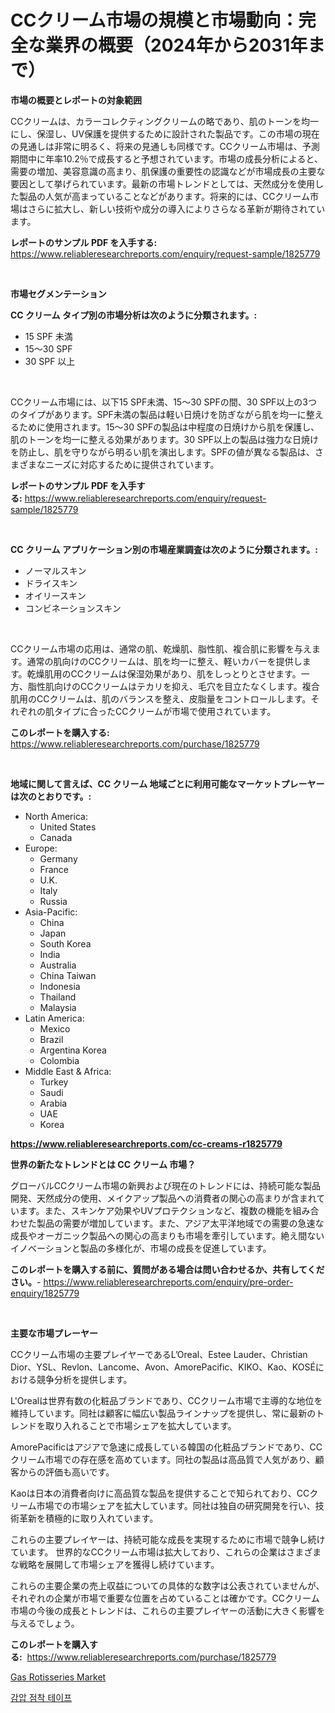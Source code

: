 <p><h1>CCクリーム市場の規模と市場動向：完全な業界の概要（2024年から2031年まで）</h1></p><p><strong>市場の概要とレポートの対象範囲</strong></p>
<p><p>CCクリームは、カラーコレクティングクリームの略であり、肌のトーンを均一にし、保湿し、UV保護を提供するために設計された製品です。この市場の現在の見通しは非常に明るく、将来の見通しも同様です。CCクリーム市場は、予測期間中に年率10.2％で成長すると予想されています。市場の成長分析によると、需要の増加、美容意識の高まり、肌保護の重要性の認識などが市場成長の主要な要因として挙げられています。最新の市場トレンドとしては、天然成分を使用した製品の人気が高まっていることなどがあります。将来的には、CCクリーム市場はさらに拡大し、新しい技術や成分の導入によりさらなる革新が期待されています。</p></p>
<p><strong>レポートのサンプル PDF を入手する:</strong> <a href="https://www.reliableresearchreports.com/enquiry/request-sample/1825779">https://www.reliableresearchreports.com/enquiry/request-sample/1825779</a></p>
<p>&nbsp;</p>
<p><strong>市場セグメンテーション</strong></p>
<p><strong>CC クリーム タイプ別の市場分析は次のように分類されます。:</strong></p>
<p><ul><li>15 SPF 未満</li><li>15～30 SPF</li><li>30 SPF 以上</li></ul></p>
<p>&nbsp;</p>
<p><p>CCクリーム市場には、以下15 SPF未満、15〜30 SPFの間、30 SPF以上の3つのタイプがあります。SPF未満の製品は軽い日焼けを防ぎながら肌を均一に整えるために使用されます。15〜30 SPFの製品は中程度の日焼けから肌を保護し、肌のトーンを均一に整える効果があります。30 SPF以上の製品は強力な日焼けを防止し、肌を守りながら明るい肌を演出します。SPFの値が異なる製品は、さまざまなニーズに対応するために提供されています。</p></p>
<p><strong>レポートのサンプル PDF を入手する:</strong>&nbsp;<a href="https://www.reliableresearchreports.com/enquiry/request-sample/1825779">https://www.reliableresearchreports.com/enquiry/request-sample/1825779</a></p>
<p>&nbsp;</p>
<p><strong> CC クリーム アプリケーション別の市場産業調査は次のように分類されます。:</strong></p>
<p><ul><li>ノーマルスキン</li><li>ドライスキン</li><li>オイリースキン</li><li>コンビネーションスキン</li></ul></p>
<p>&nbsp;</p>
<p><p>CCクリーム市場の応用は、通常の肌、乾燥肌、脂性肌、複合肌に影響を与えます。通常の肌向けのCCクリームは、肌を均一に整え、軽いカバーを提供します。乾燥肌用のCCクリームは保湿効果があり、肌をしっとりとさせます。一方、脂性肌向けのCCクリームはテカリを抑え、毛穴を目立たなくします。複合肌用のCCクリームは、肌のバランスを整え、皮脂量をコントロールします。それぞれの肌タイプに合ったCCクリームが市場で使用されています。</p></p>
<p><strong>このレポートを購入する:</strong>&nbsp; <a href="https://www.reliableresearchreports.com/purchase/1825779">https://www.reliableresearchreports.com/purchase/1825779</a></p>
<p>&nbsp;</p>
<p><strong>地域に関して言えば、CC クリーム 地域ごとに利用可能なマーケットプレーヤーは次のとおりです。:</strong></p>
<p><ul>
    <li>
        North America:
        <ul>
            <li>United States</li>
            <li>Canada</li>
        </ul>
    </li>
    <li>
        Europe:
        <ul>
            <li>Germany</li>
            <li>France</li>
            <li>U.K.</li>
            <li>Italy</li>
            <li>Russia</li>
        </ul>
    </li>
    <li>
        Asia-Pacific:
        <ul>
            <li>China</li>
            <li>Japan</li>
            <li>South Korea</li>
            <li>India</li>
            <li>Australia</li>
            <li>China Taiwan</li>
            <li>Indonesia</li>
            <li>Thailand</li>
            <li>Malaysia</li>
        </ul>
    </li>
    <li>
        Latin America:
        <ul>
            <li>Mexico</li>
            <li>Brazil</li>
            <li>Argentina Korea</li>
            <li>Colombia</li>
        </ul>
    </li>
    <li>
        Middle East & Africa:
        <ul>
            <li>Turkey</li>
            <li>Saudi</li>
            <li>Arabia</li>
            <li>UAE</li>
            <li>Korea</li>
        </ul>
    </li>
    </ul></p>
<p><strong><a href="https://www.reliableresearchreports.com/cc-creams-r1825779">https://www.reliableresearchreports.com/cc-creams-r1825779</a></strong>&nbsp;</p>
<p><strong>世界の新たなトレンドとは CC クリーム 市場？</strong></p>
<p><p>グローバルCCクリーム市場の新興および現在のトレンドには、持続可能な製品開発、天然成分の使用、メイクアップ製品への消費者の関心の高まりが含まれています。また、スキンケア効果やUVプロテクションなど、複数の機能を組み合わせた製品の需要が増加しています。また、アジア太平洋地域での需要の急速な成長やオーガニック製品への関心の高まりも市場を牽引しています。絶え間ないイノベーションと製品の多様化が、市場の成長を促進しています。</p></p>
<p><strong>このレポートを購入する前に、質問がある場合は問い合わせるか、共有してください。</strong>- <a href="https://www.reliableresearchreports.com/enquiry/pre-order-enquiry/1825779">https://www.reliableresearchreports.com/enquiry/pre-order-enquiry/1825779</a></p>
<p>&nbsp;</p>
<p><strong>主要な市場プレーヤー</strong></p>
<p><p>CCクリーム市場の主要プレイヤーであるL’Oreal、Estee Lauder、Christian Dior、YSL、Revlon、Lancome、Avon、AmorePacific、KIKO、Kao、KOSÉにおける競争分析を提供します。 </p><p>L'Orealは世界有数の化粧品ブランドであり、CCクリーム市場で主導的な地位を維持しています。同社は顧客に幅広い製品ラインナップを提供し、常に最新のトレンドを取り入れることで市場シェアを拡大しています。 </p><p>AmorePacificはアジアで急速に成長している韓国の化粧品ブランドであり、CCクリーム市場での存在感を高めています。同社の製品は高品質で人気があり、顧客からの評価も高いです。 </p><p>Kaoは日本の消費者向けに高品質な製品を提供することで知られており、CCクリーム市場での市場シェアを拡大しています。同社は独自の研究開発を行い、技術革新を積極的に取り入れています。 </p><p>これらの主要プレイヤーは、持続可能な成長を実現するために市場で競争し続けています。 世界的なCCクリーム市場は拡大しており、これらの企業はさまざまな戦略を展開して市場シェアを獲得し続けています。 </p><p>これらの主要企業の売上収益についての具体的な数字は公表されていませんが、それぞれの企業が市場で重要な位置を占めていることは確かです。CCクリーム市場の今後の成長とトレンドは、これらの主要プレイヤーの活動に大きく影響を与えるでしょう。</p></p>
<p><strong>このレポートを購入する:</strong>&nbsp;&nbsp;<a href="https://www.reliableresearchreports.com/purchase/1825779">https://www.reliableresearchreports.com/purchase/1825779</a></p>
<p><p><a href="https://github.com/santosh758595/Market-Research-Report-List-4/blob/main/gas-rotisseries-market.md">Gas Rotisseries Market</a></p><p><a href="https://github.com/lzuwsfreyoq70/Market-Research-Report-List-1/blob/main/558128629107.md">감압 점착 테이프</a></p></p>